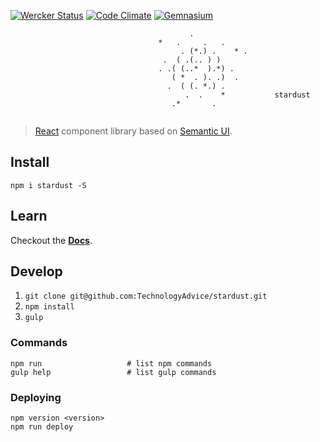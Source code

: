 [![Wercker Status](https://img.shields.io/wercker/ci/TechnologyAdvice/stardust.svg?style=flat-square)](https://app.wercker.com/TechnologyAdvice/stardust) [![Code Climate](https://img.shields.io/codeclimate/github/TechnologyAdvice/stardust.svg?style=flat-square)](https://codeclimate.com/github/TechnologyAdvice/stardust) [![Gemnasium](https://img.shields.io/gemnasium/TechnologyAdvice/stardust.svg?style=flat-square)](https://gemnasium.com/TechnologyAdvice/stardust)
```
                                        .
                                 *   .     .   . 
                                      . (*.) .    * .
                                  .  ( .(.. ) )  
                                 . .( (..*  ).*) . 
                                    ( *  . ). .)  .
                                   .  ( (. *.) . 
                                       .  .    *           stardust
                                    .*       .
                         
```
>[React](https://facebook.github.io/react/) component library based on [Semantic UI](http://semantic-ui.com/).

## Install

```
npm i stardust -S
```

## Learn
Checkout the **[Docs](https://technologyadvice.github.io/stardust/)**.

## Develop

1. `git clone git@github.com:TechnologyAdvice/stardust.git`
1. `npm install`
1. `gulp`

### Commands

```
npm run                   # list npm commands 
gulp help                 # list gulp commands
```

### Deploying

```
npm version <version>
npm run deploy
```
